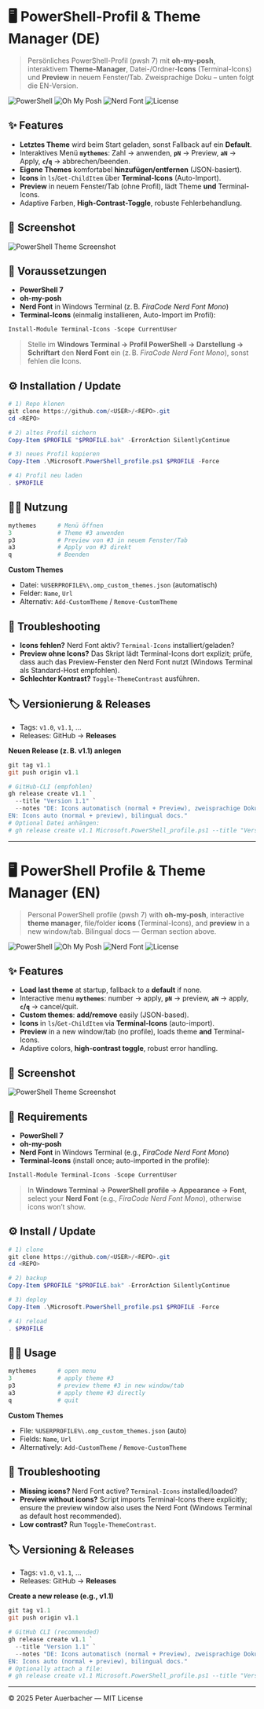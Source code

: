 # 🖥️ PowerShell-Profil & Theme Manager (DE)
> Persönliches PowerShell-Profil (pwsh 7) mit **oh-my-posh**, interaktivem **Theme-Manager**, Datei-/Ordner-**Icons** (Terminal-Icons) und **Preview** in neuem Fenster/Tab. Zweisprachige Doku – unten folgt die EN-Version.

<p align="left">
  <img alt="PowerShell" src="https://img.shields.io/badge/PowerShell-7.x-5391FE?logo=powershell&logoColor=white">
  <img alt="Oh My Posh" src="https://img.shields.io/badge/oh--my--posh-enabled-success">
  <img alt="Nerd Font" src="https://img.shields.io/badge/Nerd%20Font-required-informational">
  <img alt="License" src="https://img.shields.io/badge/License-MIT-blue">
</p>

## ✨ Features
- **Letztes Theme** wird beim Start geladen, sonst Fallback auf ein **Default**.
- Interaktives Menü **`mythemes`**: Zahl → anwenden, **`pN`** → Preview, **`aN`** → Apply, **`c`/`q`** → abbrechen/beenden.
- **Eigene Themes** komfortabel **hinzufügen/entfernen** (JSON-basiert).
- **Icons** in `ls`/`Get-ChildItem` über **Terminal-Icons** (Auto-Import).
- **Preview** in neuem Fenster/Tab (ohne Profil), lädt Theme **und** Terminal-Icons.
- Adaptive Farben, **High-Contrast-Toggle**, robuste Fehlerbehandlung.

## 📸 Screenshot
![PowerShell Theme Screenshot](Images/screenshot1.png)

## 🧩 Voraussetzungen
- **PowerShell 7**
- **oh-my-posh**
- **Nerd Font** in Windows Terminal (z. B. *FiraCode Nerd Font Mono*)
- **Terminal-Icons** (einmalig installieren, Auto-Import im Profil):
```powershell
Install-Module Terminal-Icons -Scope CurrentUser
```

> Stelle im **Windows Terminal → Profil PowerShell → Darstellung → Schriftart** den **Nerd Font** ein (z. B. *FiraCode Nerd Font Mono*), sonst fehlen die Icons.

## ⚙️ Installation / Update
```powershell
# 1) Repo klonen
git clone https://github.com/<USER>/<REPO>.git
cd <REPO>

# 2) altes Profil sichern
Copy-Item $PROFILE "$PROFILE.bak" -ErrorAction SilentlyContinue

# 3) neues Profil kopieren
Copy-Item .\Microsoft.PowerShell_profile.ps1 $PROFILE -Force

# 4) Profil neu laden
. $PROFILE
```

## 🧑‍💻 Nutzung
```powershell
mythemes      # Menü öffnen
3             # Theme #3 anwenden
p3            # Preview von #3 in neuem Fenster/Tab
a3            # Apply von #3 direkt
q             # Beenden
```
**Custom Themes**  
- Datei: `%USERPROFILE%\.omp_custom_themes.json` (automatisch)  
- Felder: `Name`, `Url`  
- Alternativ: `Add-CustomTheme` / `Remove-CustomTheme`

## 🧰 Troubleshooting
- **Icons fehlen?** Nerd Font aktiv? `Terminal-Icons` installiert/geladen?
- **Preview ohne Icons?** Das Skript lädt Terminal-Icons dort explizit; prüfe, dass auch das Preview-Fenster den Nerd Font nutzt (Windows Terminal als Standard-Host empfohlen).
- **Schlechter Kontrast?** `Toggle-ThemeContrast` ausführen.

## 🏷️ Versionierung & Releases
- Tags: `v1.0`, `v1.1`, …  
- Releases: GitHub → **Releases**

**Neuen Release (z. B. v1.1) anlegen**
```powershell
git tag v1.1
git push origin v1.1

# GitHub-CLI (empfohlen)
gh release create v1.1 `
  --title "Version 1.1" `
  --notes "DE: Icons automatisch (normal + Preview), zweisprachige Doku.
EN: Icons auto (normal + preview), bilingual docs."
# Optional Datei anhängen:
# gh release create v1.1 Microsoft.PowerShell_profile.ps1 --title "Version 1.1" --notes "..."
```

---

# 🖥️ PowerShell Profile & Theme Manager (EN)
> Personal PowerShell profile (pwsh 7) with **oh-my-posh**, interactive **theme manager**, file/folder **icons** (Terminal-Icons), and **preview** in a new window/tab. Bilingual docs — German section above.

<p align="left">
  <img alt="PowerShell" src="https://img.shields.io/badge/PowerShell-7.x-5391FE?logo=powershell&logoColor=white">
  <img alt="Oh My Posh" src="https://img.shields.io/badge/oh--my--posh-enabled-success">
  <img alt="Nerd Font" src="https://img.shields.io/badge/Nerd%20Font-required-informational">
  <img alt="License" src="https://img.shields.io/badge/License-MIT-blue">
</p>

## ✨ Features
- **Load last theme** at startup, fallback to a **default** if none.
- Interactive menu **`mythemes`**: number → apply, **`pN`** → preview, **`aN`** → apply, **`c`/`q`** → cancel/quit.
- **Custom themes**: **add/remove** easily (JSON-based).
- **Icons** in `ls`/`Get-ChildItem` via **Terminal-Icons** (auto-import).
- **Preview** in a new window/tab (no profile), loads theme **and** Terminal-Icons.
- Adaptive colors, **high-contrast toggle**, robust error handling.

## 📸 Screenshot
![PowerShell Theme Screenshot](Images/screenshot1.png)

## 🧩 Requirements
- **PowerShell 7**
- **oh-my-posh**
- **Nerd Font** in Windows Terminal (e.g., *FiraCode Nerd Font Mono*)
- **Terminal-Icons** (install once; auto-imported in the profile):
```powershell
Install-Module Terminal-Icons -Scope CurrentUser
```

> In **Windows Terminal → PowerShell profile → Appearance → Font**, select your **Nerd Font** (e.g., *FiraCode Nerd Font Mono*), otherwise icons won’t show.

## ⚙️ Install / Update
```powershell
# 1) clone
git clone https://github.com/<USER>/<REPO>.git
cd <REPO>

# 2) backup
Copy-Item $PROFILE "$PROFILE.bak" -ErrorAction SilentlyContinue

# 3) deploy
Copy-Item .\Microsoft.PowerShell_profile.ps1 $PROFILE -Force

# 4) reload
. $PROFILE
```

## 🧑‍💻 Usage
```powershell
mythemes      # open menu
3             # apply theme #3
p3            # preview theme #3 in new window/tab
a3            # apply theme #3 directly
q             # quit
```
**Custom Themes**  
- File: `%USERPROFILE%\.omp_custom_themes.json` (auto)  
- Fields: `Name`, `Url`  
- Alternatively: `Add-CustomTheme` / `Remove-CustomTheme`

## 🧰 Troubleshooting
- **Missing icons?** Nerd Font active? `Terminal-Icons` installed/loaded?
- **Preview without icons?** Script imports Terminal-Icons there explicitly; ensure the preview window also uses the Nerd Font (Windows Terminal as default host recommended).
- **Low contrast?** Run `Toggle-ThemeContrast`.

## 🏷️ Versioning & Releases
- Tags: `v1.0`, `v1.1`, …  
- Releases: GitHub → **Releases**

**Create a new release (e.g., v1.1)**
```powershell
git tag v1.1
git push origin v1.1

# GitHub CLI (recommended)
gh release create v1.1 `
  --title "Version 1.1" `
  --notes "DE: Icons automatisch (normal + Preview), zweisprachige Doku.
EN: Icons auto (normal + preview), bilingual docs."
# Optionally attach a file:
# gh release create v1.1 Microsoft.PowerShell_profile.ps1 --title "Version 1.1" --notes "..."
```

---

© 2025 Peter Auerbacher — MIT License
